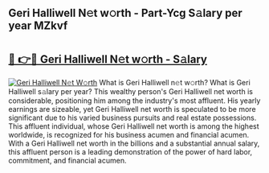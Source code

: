 ## Geri Halliwell N𝚎t w𝚘rth - Part-Ycg S𝚊lary per year MZkvf

# <h2><a href="http://gc28db.nevu.top/?p=Geri+Halliwell">🔗 👉🔴 Geri Halliwell N𝚎t w𝚘rth - S𝚊lary</a></h2>

[![Geri Halliwell N𝚎t W𝚘rth](https://i.imgur.com/Oavwk0R.jpeg)](http://gc28db.nevu.top/?p=Geri+Halliwell)
What is Geri Halliwell n𝚎t w𝚘rth? What is Geri Halliwell s𝚊lary per year?
This wealthy person's Geri Halliwell net worth is considerable, positioning him among the industry's most affluent. His yearly earnings are sizeable, yet Geri Halliwell net worth is speculated to be more significant due to his varied business pursuits and real estate possessions. This affluent individual, whose Geri Halliwell net worth is among the highest worldwide, is recognized for his business acumen and financial acumen. With a Geri Halliwell net worth in the billions and a substantial annual salary, this affluent person is a leading demonstration of the power of hard labor, commitment, and financial acumen.
